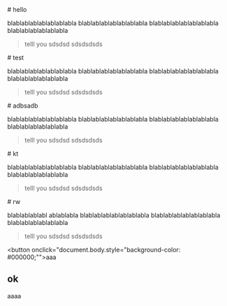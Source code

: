 <!-- title: Test_Post -->
<!--name:Ok_tipe-->

<!--menu--># hello  

  blablablablablablablabla
blablablablablablablabla
blablablablablablablabla
blablablablablablabla
>telll you
 sdsdsd
 sdsdsdsds

<!--menu--># test  

  blablablablablablablabla
blablablablablablablabla
blablablablablablablabla
blablablablablablabla
>telll you
 sdsdsd
 sdsdsdsds

<!--menu--># adbsadb  

  blablablablablablablabla
blablablablablablablabla
blablablablablablablabla
blablablablablablabla
>telll you
 sdsdsd
 sdsdsdsds

<!--menu--># kt

  blablablablablablablabla
blablablablablablablabla
blablablablablablablabla
blablablablablablabla
>telll you
 sdsdsd
 sdsdsdsds

<!--menu--># rw

  blablablablabl ablablabla
blablablablablablablabla
blablablablablablablabla
blablablablablablabla
>telll you
 sdsdsd
 sdsdsdsds

<button onclick="document.body.style="background-color: #000000;"">aaa</button>
## ok

aaaa
